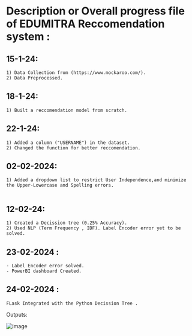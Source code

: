 # Description or Overall progress file of EDUMITRA Reccomendation system :

## 15-1-24: 

```
1) Data Collection from (https://www.mockaroo.com/).
2) Data Preprocessed.
```

## 18-1-24:

```
1) Built a reccomendation model from scratch.
```

## 22-1-24: 

```
1) Added a column ("USERNAME") in the dataset.
2) Changed the function for better reccomendation.
```
## 02-02-2024:

```
1) Added a dropdown list to restrict User Independence,and minimize the Upper-Lowercase and Spelling errors.


```

## 12-02-24: 

```
1) Created a Decission tree (0.25% Accuracy).
2) Used NLP (Term Frequency , IDF). Label Encoder error yet to be solved.
```

## 23-02-2024 :

```
- Label Encoder error solved.
- PowerBI dashboard Created.
```

## 24-02-2024 : 

```
FLask Integrated with the Python Decission Tree .

```

Outputs: 

![image](https://github.com/EDUMITRA-SAP-2023-24/EDUMITRA-ML-WORK-./assets/77969007/abcb35f8-e57e-4e66-bc8f-5dadb2f6f9fc)
